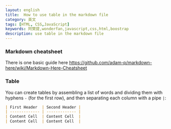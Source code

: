 ```yaml
---
layout: english
title:  How to use table in the markdown file
category: 英文
tags: [HTML, CSS,JavaScript]
keywords: 阿樊提,wonderfan,javascript,css,html,boostrap
description: use table in the markdown file
---
```


### Markdown cheatsheet

There is one basic guide here <https://github.com/adam-p/markdown-here/wiki/Markdown-Here-Cheatsheet>

### Table

You can create tables by assembling a list of words and dividing them with hyphens ` - ` (for the first row), and then separating each column with a pipe ` | `:

```md
| First Header  | Second Header |
| ------------- | ------------- |
| Content Cell  | Content Cell  |
| Content Cell  | Content Cell  |
```
